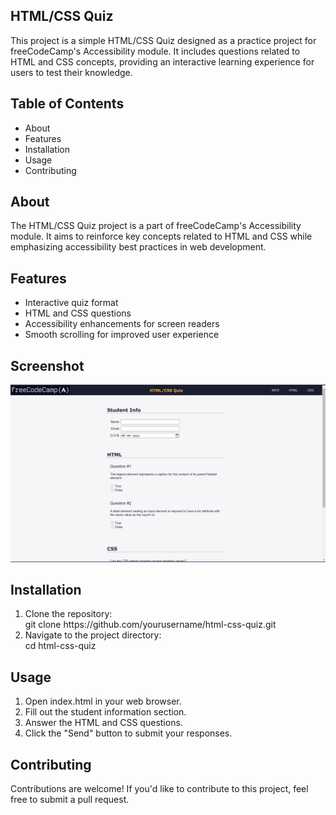 ## HTML/CSS Quiz

This project is a simple HTML/CSS Quiz designed as a practice project for freeCodeCamp's Accessibility module. It includes questions related to HTML and CSS concepts, providing an interactive learning experience for users to test their knowledge.

## Table of Contents

<ul>
<li>About</li>
<li>Features</li>
<li>Installation</li>
<li>Usage</li>
<li>Contributing</li>
</ul>

## About

The HTML/CSS Quiz project is a part of freeCodeCamp's Accessibility module. It aims to reinforce key concepts related to HTML and CSS while emphasizing accessibility best practices in web development.

## Features

<ul>
<li>Interactive quiz format</li>
<li>HTML and CSS questions</li>
<li>Accessibility enhancements for screen readers</li>
<li>Smooth scrolling for improved user experience</li>
</ul>

## Screenshot 

<img src="https://github.com/Yashi-Singh-1/HTML-CSS-Quiz/blob/main/Preview.png">

## Installation

<ol>
    <li> Clone the repository: </li>
        git clone https://github.com/yourusername/html-css-quiz.git 
    <li> Navigate to the project directory:</li>
        cd html-css-quiz
</ol>

## Usage

<ol>
    <li> Open index.html in your web browser. </li>
    <li> Fill out the student information section. </li>
    <li> Answer the HTML and CSS questions. </li>
    <li> Click the "Send" button to submit your responses. </li>
</ol>

## Contributing

Contributions are welcome! If you'd like to contribute to this project, feel free to submit a pull request.
